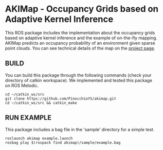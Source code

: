AKIMap - Occupancy Grids based on Adaptive Kernel Inference 
======

This ROS package includes the implementation about the occupancy grids based on adaptive kernel inference and the example of on-the-fly mapping.
AKIMap predicts an occupancy probability of an environment given sparse point clouds. 
You can see technical details of the map on the [project page](http://sglab.kaist.ac.kr/publication/akimap).

BUILD
-----
You can build this package through the following commands (check your directory of catkin workspace).
We implemented and tested this package on ROS Melodic.

    cd ~/catkin_ws/src
    git clone https://github.com/PinocchioYS/akimap.git
    cd ~/catkin_ws/src && catkin_make
 
RUN EXAMPLE
-----
This package includes a bag file in the 'sample' directory for a simple test.

    roslaunch akimap example.launch
    rosbag play $(rospack find akimap)/sample/example.bag